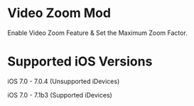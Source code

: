 Video Zoom Mod
=============================

Enable Video Zoom Feature & Set the Maximum Zoom Factor.

Supported iOS Versions
=============================

iOS 7.0 - 7.0.4 (Unsupported iDevices)

iOS 7.0 - 7.1b3 (Supported iDevices)
